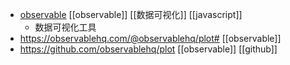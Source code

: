 - [observable](https://observablehq.com/@friendsa)  [[observable]] [[数据可视化]] [[javascript]]
	- 数据可视化工具
- https://observablehq.com/@observablehq/plot# [[observable]]
- https://github.com/observablehq/plot [[observable]] [[github]]